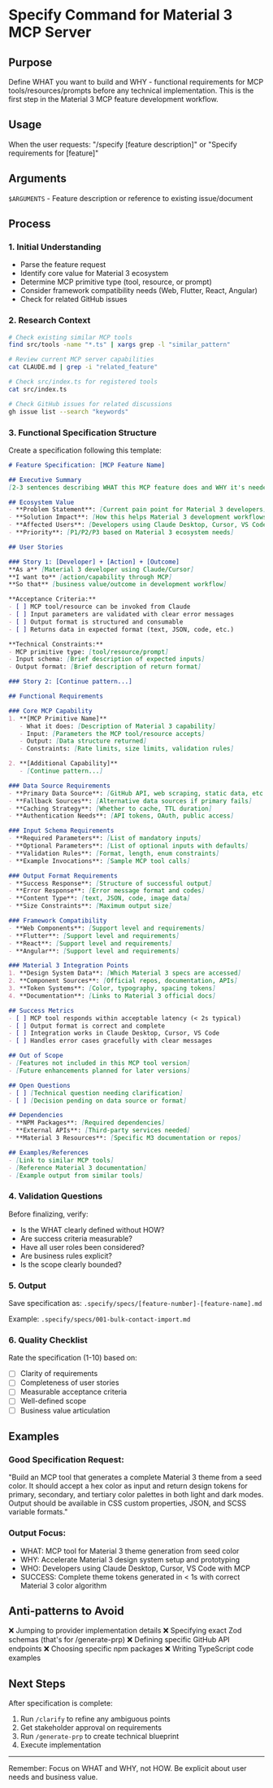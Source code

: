 # Specify Command for Material 3 MCP Server

## Purpose
Define WHAT you want to build and WHY - functional requirements for MCP tools/resources/prompts before any technical implementation. This is the first step in the Material 3 MCP feature development workflow.

## Usage
When the user requests: "/specify [feature description]" or "Specify requirements for [feature]"

## Arguments
`$ARGUMENTS` - Feature description or reference to existing issue/document

## Process

### 1. Initial Understanding
- Parse the feature request
- Identify core value for Material 3 ecosystem
- Determine MCP primitive type (tool, resource, or prompt)
- Consider framework compatibility needs (Web, Flutter, React, Angular)
- Check for related GitHub issues

### 2. Research Context
```bash
# Check existing similar MCP tools
find src/tools -name "*.ts" | xargs grep -l "similar_pattern"

# Review current MCP server capabilities
cat CLAUDE.md | grep -i "related_feature"

# Check src/index.ts for registered tools
cat src/index.ts

# Check GitHub issues for related discussions
gh issue list --search "keywords"
```

### 3. Functional Specification Structure

Create a specification following this template:

```markdown
# Feature Specification: [MCP Feature Name]

## Executive Summary
[2-3 sentences describing WHAT this MCP feature does and WHY it's needed for the Material 3 ecosystem]

## Ecosystem Value
- **Problem Statement**: [Current pain point for Material 3 developers]
- **Solution Impact**: [How this helps Material 3 development workflows]
- **Affected Users**: [Developers using Claude Desktop, Cursor, VS Code with MCP]
- **Priority**: [P1/P2/P3 based on Material 3 ecosystem needs]

## User Stories

### Story 1: [Developer] + [Action] + [Outcome]
**As a** [Material 3 developer using Claude/Cursor]
**I want to** [action/capability through MCP]
**So that** [business value/outcome in development workflow]

**Acceptance Criteria:**
- [ ] MCP tool/resource can be invoked from Claude
- [ ] Input parameters are validated with clear error messages
- [ ] Output format is structured and consumable
- [ ] Returns data in expected format (text, JSON, code, etc.)

**Technical Constraints:**
- MCP primitive type: [tool/resource/prompt]
- Input schema: [Brief description of expected inputs]
- Output format: [Brief description of return format]

### Story 2: [Continue pattern...]

## Functional Requirements

### Core MCP Capability
1. **[MCP Primitive Name]**
   - What it does: [Description of Material 3 capability]
   - Input: [Parameters the MCP tool/resource accepts]
   - Output: [Data structure returned]
   - Constraints: [Rate limits, size limits, validation rules]

2. **[Additional Capability]**
   - [Continue pattern...]

### Data Source Requirements
- **Primary Data Source**: [GitHub API, web scraping, static data, etc.]
- **Fallback Sources**: [Alternative data sources if primary fails]
- **Caching Strategy**: [Whether to cache, TTL duration]
- **Authentication Needs**: [API tokens, OAuth, public access]

### Input Schema Requirements
- **Required Parameters**: [List of mandatory inputs]
- **Optional Parameters**: [List of optional inputs with defaults]
- **Validation Rules**: [Format, length, enum constraints]
- **Example Invocations**: [Sample MCP tool calls]

### Output Format Requirements
- **Success Response**: [Structure of successful output]
- **Error Response**: [Error message format and codes]
- **Content Type**: [text, JSON, code, image data]
- **Size Constraints**: [Maximum output size]

### Framework Compatibility
- **Web Components**: [Support level and requirements]
- **Flutter**: [Support level and requirements]
- **React**: [Support level and requirements]
- **Angular**: [Support level and requirements]

### Material 3 Integration Points
1. **Design System Data**: [Which Material 3 specs are accessed]
2. **Component Sources**: [Official repos, documentation, APIs]
3. **Token Systems**: [Color, typography, spacing tokens]
4. **Documentation**: [Links to Material 3 official docs]

## Success Metrics
- [ ] MCP tool responds within acceptable latency (< 2s typical)
- [ ] Output format is correct and complete
- [ ] Integration works in Claude Desktop, Cursor, VS Code
- [ ] Handles error cases gracefully with clear messages

## Out of Scope
- [Features not included in this MCP tool version]
- [Future enhancements planned for later versions]

## Open Questions
- [ ] [Technical question needing clarification]
- [ ] [Decision pending on data source or format]

## Dependencies
- **NPM Packages**: [Required dependencies]
- **External APIs**: [Third-party services needed]
- **Material 3 Resources**: [Specific M3 documentation or repos]

## Examples/References
- [Link to similar MCP tools]
- [Reference Material 3 documentation]
- [Example output from similar tools]
```

### 4. Validation Questions
Before finalizing, verify:
- Is the WHAT clearly defined without HOW?
- Are success criteria measurable?
- Have all user roles been considered?
- Are business rules explicit?
- Is the scope clearly bounded?

### 5. Output
Save specification as: `.specify/specs/[feature-number]-[feature-name].md`

Example: `.specify/specs/001-bulk-contact-import.md`

### 6. Quality Checklist
Rate the specification (1-10) based on:
- [ ] Clarity of requirements
- [ ] Completeness of user stories
- [ ] Measurable acceptance criteria
- [ ] Well-defined scope
- [ ] Business value articulation

## Examples

### Good Specification Request:
"Build an MCP tool that generates a complete Material 3 theme from a seed color. It should accept a hex color as input and return design tokens for primary, secondary, and tertiary color palettes in both light and dark modes. Output should be available in CSS custom properties, JSON, and SCSS variable formats."

### Output Focus:
- WHAT: MCP tool for Material 3 theme generation from seed color
- WHY: Accelerate Material 3 design system setup and prototyping
- WHO: Developers using Claude Desktop, Cursor, VS Code with MCP
- SUCCESS: Complete theme tokens generated in < 1s with correct Material 3 color algorithm

## Anti-patterns to Avoid
❌ Jumping to provider implementation details
❌ Specifying exact Zod schemas (that's for /generate-prp)
❌ Defining specific GitHub API endpoints
❌ Choosing specific npm packages
❌ Writing TypeScript code examples

## Next Steps
After specification is complete:
1. Run `/clarify` to refine any ambiguous points
2. Get stakeholder approval on requirements
3. Run `/generate-prp` to create technical blueprint
4. Execute implementation

---
Remember: Focus on WHAT and WHY, not HOW. Be explicit about user needs and business value.